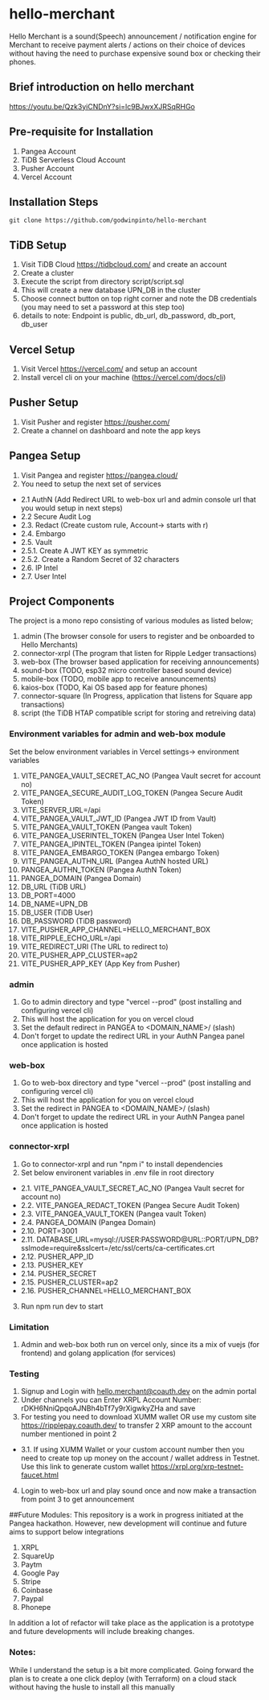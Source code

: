 # hello-merchant
Hello Merchant is a sound(Speech) announcement / notification engine for Merchant to receive payment alerts / actions on their choice of devices without having the need to purchase expensive sound box or checking their phones.

## Brief introduction on hello merchant
https://youtu.be/Qzk3yiCNDnY?si=lc9BJwxXJRSqRHGo

## Pre-requisite for Installation
1. Pangea Account
2. TiDB Serverless Cloud Account
2. Pusher Account
3. Vercel Account

## Installation Steps
```
git clone https://github.com/godwinpinto/hello-merchant
```

## TiDB Setup
1. Visit TiDB Cloud https://tidbcloud.com/ and create an account
2. Create a cluster
3. Execute the script from directory script/script.sql
4. This will create a new database UPN_DB in the cluster
5. Choose connect button on top right corner and note the DB credentials (you may need to set a password at this step too)
6. details to note: Endpoint is public, db_url, db_password, db_port, db_user

## Vercel Setup
1. Visit Vercel https://vercel.com/ and setup an account
2. Install vercel cli on your machine (https://vercel.com/docs/cli)


## Pusher Setup
1. Visit Pusher and register https://pusher.com/
2. Create a channel on dashboard and note the app keys

## Pangea Setup
1. Visit Pangea and register https://pangea.cloud/
2. You need to setup the next set of services
  - 2.1 AuthN (Add Redirect URL to web-box url and admin console url that you would setup in next steps)
  - 2.2 Secure Audit Log
  - 2.3. Redact (Create custom rule, Account-> starts with r)
  - 2.4. Embargo
  - 2.5. Vault
  - 2.5.1. Create A JWT KEY as symmetric
  - 2.5.2. Create a Random Secret of 32 characters
  - 2.6. IP Intel
  - 2.7. User Intel


## Project Components
The project is a mono repo consisting of various modules as listed below;
1. admin (The browser console for users to register and be onboarded to Hello Merchants)
2. connector-xrpl (The program that listen for Ripple Ledger transactions)
3. web-box (The browser based application for receiving announcements)
4. sound-box (TODO, esp32 micro controller based sound device)
5. mobile-box (TODO, mobile app to receive announcements)
6. kaios-box (TODO, Kai OS based app for feature phones)
7. connector-square (In Progress, application that listens for Square app transactions)
8. script (the TiDB HTAP compatible script for storing and retreiving data)

### Environment variables for admin and web-box module
Set the below environment variables in Vercel settings-> environment variables
1. VITE_PANGEA_VAULT_SECRET_AC_NO  (Pangea Vault secret for account no)
2. VITE_PANGEA_SECURE_AUDIT_LOG_TOKEN  (Pangea Secure Audit Token)
3. VITE_SERVER_URL=/api
4. VITE_PANGEA_VAULT_JWT_ID  (Pangea JWT ID from Vault)
5. VITE_PANGEA_VAULT_TOKEN  (Pangea vault Token)
6. VITE_PANGEA_USERINTEL_TOKEN  (Pangea User Intel Token)
7. VITE_PANGEA_IPINTEL_TOKEN  (Pangea ipintel Token)
8. VITE_PANGEA_EMBARGO_TOKEN  (Pangea embargo Token)
9. VITE_PANGEA_AUTHN_URL  (Pangea AuthN hosted URL)
10. PANGEA_AUTHN_TOKEN (Pangea AuthN Token)
11. PANGEA_DOMAIN  (Pangea Domain)
12. DB_URL (TiDB URL)
13. DB_PORT=4000
14. DB_NAME=UPN_DB
15. DB_USER (TiDB User)
16. DB_PASSWORD (TiDB password)
17. VITE_PUSHER_APP_CHANNEL=HELLO_MERCHANT_BOX
18. VITE_RIPPLE_ECHO_URL=/api
19. VITE_REDIRECT_URI (The URL to redirect to)
20. VITE_PUSHER_APP_CLUSTER=ap2
21. VITE_PUSHER_APP_KEY (App Key from Pusher)

### admin
1. Go to admin directory and type "vercel --prod" (post installing and configuring vercel cli)
2. This will host the application for you on vercel cloud
3. Set the default redirect in PANGEA to <DOMAIN_NAME>/ (slash)
4. Don't forget to update the redirect URL in your AuthN Pangea panel once application is hosted

### web-box
1. Go to web-box directory and type "vercel --prod" (post installing and configuring vercel cli)
2. This will host the application for you on vercel cloud
3. Set the redirect in PANGEA to <DOMAIN_NAME>/ (slash)
4. Don't forget to update the redirect URL in your AuthN Pangea panel once application is hosted

### connector-xrpl
1. Go to connector-xrpl and run "npm i" to install dependencies
2. Set below environent variables in .env file in root directory
  - 2.1. VITE_PANGEA_VAULT_SECRET_AC_NO  (Pangea Vault secret for account no)
  - 2.2. VITE_PANGEA_REDACT_TOKEN  (Pangea Secure Audit Token)
  - 2.3. VITE_PANGEA_VAULT_TOKEN  (Pangea vault Token)
  - 2.4. PANGEA_DOMAIN  (Pangea Domain)
  - 2.10. PORT=3001
  - 2.11. DATABASE_URL=mysql://USER:PASSWORD@URL::PORT/UPN_DB?sslmode=require&sslcert=/etc/ssl/certs/ca-certificates.crt
  - 2.12. PUSHER_APP_ID
  - 2.13. PUSHER_KEY
  - 2.14. PUSHER_SECRET
  - 2.15. PUSHER_CLUSTER=ap2
  - 2.16. PUSHER_CHANNEL=HELLO_MERCHANT_BOX
3. Run npm run dev to start

### Limitation
1. Admin and web-box both run on vercel only, since its a mix of vuejs (for frontend) and golang application (for services)

### Testing
1. Signup and Login with hello.merchant@coauth.dev on the admin portal
2. Under channels you can Enter XRPL Account Number: rDKH6NniQpqoAJNBh4bTf7y9rXigwkyZHa and save
3. For testing you need to download XUMM wallet OR use my custom site https://ripplepay.coauth.dev/ to transfer 2 XRP amount to the account number mentioned in point 2
  - 3.1. If using XUMM Wallet or your custom account number then you need to create top up money on the account / wallet address in Testnet. Use this link to generate custom wallet https://xrpl.org/xrp-testnet-faucet.html  
4. Login to web-box url and play sound once and now make a transaction from point 3 to get announcement

##Future Modules:
This repository is a work in progress initiated at the Pangea hackathon. However, new development will continue and future aims to support below integrations
1. XRPL
2. SquareUp
3. Paytm
4. Google Pay
5. Stripe
6. Coinbase
7. Paypal
8. Phonepe

In addition a lot of refactor will take place as the application is a prototype and future developments will include breaking changes.

### Notes:
While I understand the setup is a bit more complicated. Going forward the plan is to create a one click deploy (with Terraform) on a cloud stack without having the husle to install all this manually 











